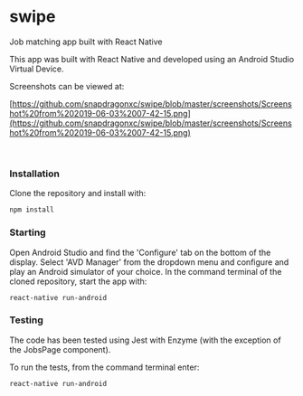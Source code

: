 # swipe
Job matching app built with React Native

This app was built with React Native and developed using an Android Studio Virtual Device.<br>

Screenshots can be viewed at:<br>

[https://github.com/snapdragonxc/swipe/blob/master/screenshots/Screenshot%20from%202019-06-03%2007-42-15.png](https://github.com/snapdragonxc/swipe/blob/master/screenshots/Screenshot%20from%202019-06-03%2007-42-15.png)

<br>


### Installation

Clone the repository and install with:<br>

```
npm install
```

### Starting

Open Android Studio and find the 'Configure' tab on the bottom of the display. Select 'AVD Manager' from the dropdown menu and configure and play an Android simulator of your choice. In the command terminal of the cloned repository, start the app with:<br>

```
react-native run-android
```

### Testing

The code has been tested using Jest with Enzyme (with the exception of the JobsPage component).<br>

To run the tests, from the command terminal enter:<br>

```
react-native run-android
```




